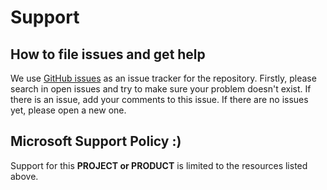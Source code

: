 # Support

## How to file issues and get help

We use [GitHub issues](https://github.com/microsoft/azurechat/issues) as an issue tracker for the repository. Firstly, please search in open issues and try to make sure your problem doesn't exist. If there is an issue, add your comments to this issue.
If there are no issues yet, please open a new one.

## Microsoft Support Policy :)

Support for this **PROJECT or PRODUCT** is limited to the resources listed above.
